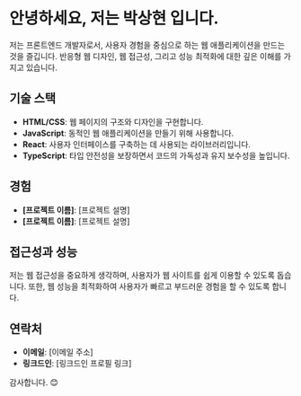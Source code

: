 # 안녕하세요, 저는 박상현 입니다.

저는 프론트엔드 개발자로서, 사용자 경험을 중심으로 하는 웹 애플리케이션을 만드는 것을 즐깁니다. 반응형 웹 디자인, 웹 접근성, 그리고 성능 최적화에 대한 깊은 이해를 가지고 있습니다. 

## 기술 스택

- **HTML/CSS**: 웹 페이지의 구조와 디자인을 구현합니다.
- **JavaScript**: 동적인 웹 애플리케이션을 만들기 위해 사용합니다.
- **React**: 사용자 인터페이스를 구축하는 데 사용되는 라이브러리입니다.
- **TypeScript**: 타입 안전성을 보장하면서 코드의 가독성과 유지 보수성을 높입니다.

## 경험

- **[프로젝트 이름]**: [프로젝트 설명]
- **[프로젝트 이름]**: [프로젝트 설명]

## 접근성과 성능

저는 웹 접근성을 중요하게 생각하며, 사용자가 웹 사이트를 쉽게 이용할 수 있도록 돕습니다. 또한, 웹 성능을 최적화하여 사용자가 빠르고 부드러운 경험을 할 수 있도록 합니다.

## 연락처

- **이메일**: [이메일 주소]
- **링크드인**: [링크드인 프로필 링크]

감사합니다. 😊
